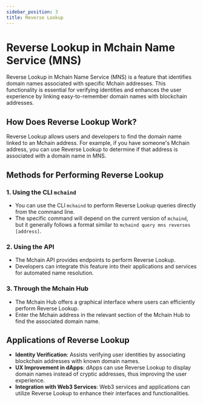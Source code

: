 ```yaml
---
sidebar_position: 3
title: Reverse Lookup
---
```


# Reverse Lookup in Mchain Name Service (MNS)

Reverse Lookup in Mchain Name Service (MNS) is a feature that identifies domain names associated with specific Mchain addresses. This functionality is essential for verifying identities and enhances the user experience by linking easy-to-remember domain names with blockchain addresses.

## How Does Reverse Lookup Work?

Reverse Lookup allows users and developers to find the domain name linked to an Mchain address. For example, if you have someone's Mchain address, you can use Reverse Lookup to determine if that address is associated with a domain name in MNS.

## Methods for Performing Reverse Lookup

### 1. Using the CLI `mchaind`
- You can use the CLI `mchaind` to perform Reverse Lookup queries directly from the command line.
- The specific command will depend on the current version of `mchaind`, but it generally follows a format similar to `mchaind query mns reverses [address]`.

### 2. Using the API
- The Mchain API provides endpoints to perform Reverse Lookup.
- Developers can integrate this feature into their applications and services for automated name resolution.

### 3. Through the Mchain Hub
- The Mchain Hub offers a graphical interface where users can efficiently perform Reverse Lookup.
- Enter the Mchain address in the relevant section of the Mchain Hub to find the associated domain name.

## Applications of Reverse Lookup

- **Identity Verification**: Assists verifying user identities by associating blockchain addresses with known domain names.
- **UX Improvement in dApps**: dApps can use Reverse Lookup to display domain names instead of cryptic addresses, thus improving the user experience.
- **Integration with Web3 Services**: Web3 services and applications can utilize Reverse Lookup to enhance their interfaces and functionalities.
